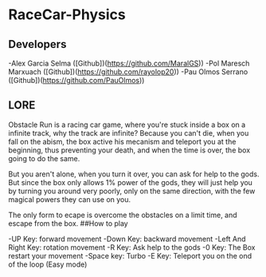 # RaceCar-Physics

## Developers
 -Alex Garcia Selma ([Github])(https://github.com/MaralGS))
 -Pol Maresch Marxuach ([Github])(https://github.com/rayolop20))
 -Pau Olmos Serrano ([Github])(https://github.com/PauOlmos))


## LORE
Obstacle Run is a racing car game, where you're stuck inside a box on a infinite track, why the track are infinite?
Because you can't die, when you fall on the abism, the box active his mecanism and teleport you at the beginning, thus preventing your death,
and when the time is over, the box going to do the same.

But you aren't alone, when you turn it over, you can ask for help to the gods. But since the box only allows 1% power of the gods,
they will just help you by turning you around very poorly, only on the same direction, with the few magical powers they can use on you.

The only form to ecape is overcome the obstacles on a limit time, and escape from the box.
##How to play

 -UP Key: forward movement
 -Down Key: backward movement
 -Left And Right Key: rotation movement
 -R Key: Ask help to the gods
 -0 Key: The Box restart your movement
 -Space key: Turbo
 -E Key: Teleport you on the ond of the loop (Easy mode)
 